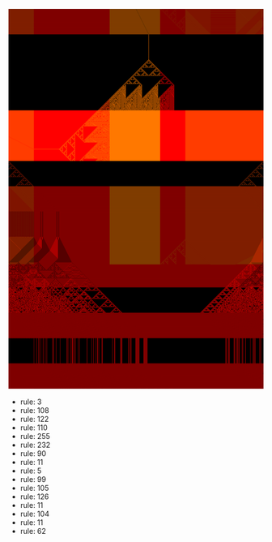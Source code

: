 ![photo](./output.png) 
 * rule: 3
* rule: 108
* rule: 122
* rule: 110
* rule: 255
* rule: 232
* rule: 90
* rule: 11
* rule: 5
* rule: 99
* rule: 105
* rule: 126
* rule: 11
* rule: 104
* rule: 11
* rule: 62
